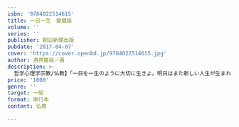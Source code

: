 ```yaml
---
isbn: '9784022514615'
title: 一日一生　愛蔵版
volume: ''
series: ''
publisher: 朝日新聞出版
pubdate: '2017-04-07'
cover: 'https://cover.openbd.jp/9784022514615.jpg'
author: 酒井雄哉／著
description: >-
  哲学心理学宗教/仏教】「一日を一生のように大切に生きよ。明日はまた新しい人生が生まれて来る」──。千日回峰行を２度満行した酒井雄哉・大阿闍梨の20万部突破のベストセラー『一日一生』が待望の愛蔵版となって登場。あたたかく深い言葉にきっと励まされ勇気づけられる。
price: '1000'
genre: ''
target: 一般
format: 単行本
content: 仏教

---
```

